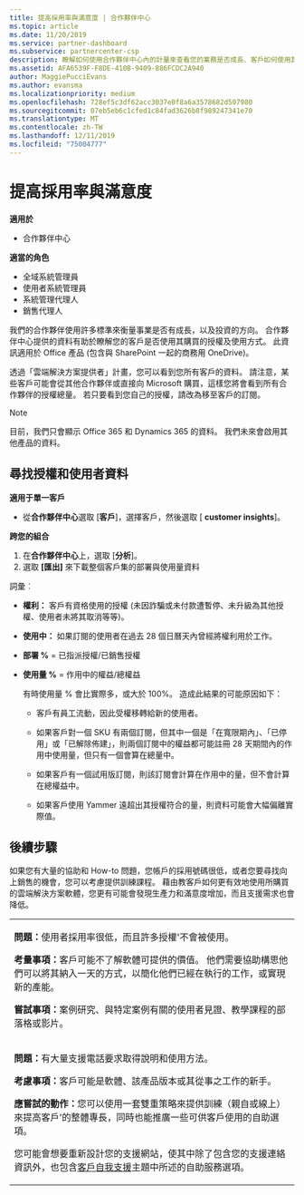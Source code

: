```yaml
---
title: 提高採用率與滿意度 | 合作夥伴中心
ms.topic: article
ms.date: 11/20/2019
ms.service: partner-dashboard
ms.subservice: partnercenter-csp
description: 瞭解如何使用合作夥伴中心內的計量來查看您的業務是否成長、客戶如何使用其授權，以及要將投資放在何處。
ms.assetid: AFA6539F-F8DE-410B-9409-886FCDC2A940
author: MaggiePucciEvans
ms.author: evansma
ms.localizationpriority: medium
ms.openlocfilehash: 728ef5c3df62acc3037e0f8a6a3578682d507980
ms.sourcegitcommit: 07eb5eb6c1cfed1c84fad3626b8f989247341e70
ms.translationtype: MT
ms.contentlocale: zh-TW
ms.lasthandoff: 12/11/2019
ms.locfileid: "75004777"
---
```

# <a name="increase-adoption-and-satisfaction"></a>提高採用率與滿意度

**適用於**

-  合作夥伴中心

**適當的角色**
-   全域系統管理員
-   使用者系統管理員
-   系統管理代理人
-   銷售代理人

我們的合作夥伴使用許多標準來衡量事業是否有成長，以及投資的方向。 合作夥伴中心提供的資料有助於瞭解您的客戶是否使用其購買的授權及使用方式。 此資訊適用於 Office 產品 (包含與 SharePoint 一起的商務用 OneDrive)。

透過「雲端解決方案提供者」計畫，您可以看到您所有客戶的資料。 請注意，某些客戶可能會從其他合作夥伴或直接向 Microsoft 購買，這樣您將會看到所有合作夥伴的授權總量。 若只要看到您自己的授權，請改為移至客戶的訂閱。

> [!NOTE]  
>  目前，我們只會顯示 Office 365 和 Dynamics 365 的資料。 我們未來會啟用其他產品的資料。

## <a name="find-license-and-user-data"></a>尋找授權和使用者資料


**適用于單一客戶**

-   從**合作夥伴中心**選取 [**客戶**]，選擇客戶，然後選取 [ **customer insights**]。

**跨您的組合**

1.  在**合作夥伴中心**上，選取 [**分析**]。
2.  選取 **\[匯出\]** 來下載整個客戶集的部署與使用量資料

詞彙︰

-   **權利：** 客戶有資格使用的授權 (未因詐騙或未付款遭暫停、未升級為其他授權、使用者未將其取消等等)。

-   **使用中：** 如果訂閱的使用者在過去 28 個日曆天內曾經將權利用於工作。

-   **部署 %** = 已指派授權/已銷售授權

-   **使用量 %** = 作用中的權益/總權益

    有時使用量 % 會比實際多，或大於 100%。 造成此結果的可能原因如下：

    -   客戶有員工流動，因此受權移轉給新的使用者。

    -   如果客戶對一個 SKU 有兩個訂閱，但其中一個是「在寬限期內」、「已停用」或「已解除佈建」，則兩個訂閱中的權益都可能註冊 28 天期間內的作用中使用量，但只有一個會算在總量中。

    -   如果客戶有一個試用版訂閱，則該訂閱會計算在作用中的量，但不會計算在總權益中。

    -   如果客戶使用 Yammer 遠超出其授權符合的量，則資料可能會大幅偏離實際值。

## <a name="next-steps"></a>後續步驟


如果您有大量的協助和 How-to 問題，您帳戶的採用號碼很低，或者您要尋找向上銷售的機會，您可以考慮提供訓練課程。 藉由教客戶如何更有效地使用所購買的雲端解決方案軟體，您更有可能會發現生產力和滿意度增加，而且支援需求也會降低。

<table>
<colgroup>
<col width="100%" />
</colgroup>
<tbody>
<tr class="odd">
<td><p><strong>問題：</strong>使用者採用率很低，而且許多授權&#39;不會被使用。</p>
<p><strong>考量事項：</strong>客戶可能不了解軟體可提供的價值。 他們需要協助構思他們可以將其納入一天的方式，以簡化他們已經在執行的工作，或實現新的產能。</p>
<p><strong>嘗試事項：</strong>案例研究、與特定案例有關的使用者見證、教學課程的部落格或影片。</p></td>
</tr>
<tr class="even">
<td><p><strong>問題：</strong>有大量支援電話要求取得說明和使用方法。</p>
<p><strong>考慮事項：</strong>客戶可能是軟體、該產品版本或其從事之工作的新手。</p>
<p><strong>應嘗試的動作：</strong>您可以使用一套雙重策略來提供訓練（親自或線上）來提高客戶&#39;的整體專長，同時也能推廣一些可供客戶使用的自助選項。</p>
<p>您可能會想要重新設計您的支援網站，使其中除了包含您的支援連絡資訊外，也包含<a href="customer-self-support.md" data-raw-source="[Customer self-support](customer-self-support.md)">客戶自我支援</a>主題中所述的自助服務選項。</p></td>
</tr>
</tbody>
</table>

 

 

 



